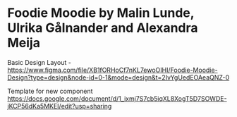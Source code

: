 # Foodie Moodie by Malin Lunde, Ulrika Gålnander and Alexandra Meija

Basic Design Layout - https://www.figma.com/file/XB1fORHoCf7nKL7ewoOIHI/Foodie-Moodie-Design?type=design&node-id=0-1&mode=design&t=2IvYgUedEOAeaQNZ-0

Template for new component https://docs.google.com/document/d/1_ixmj7S7cb5iqXL8XogT5D7SOWDE-jKCP56dKa5MKEI/edit?usp=sharing